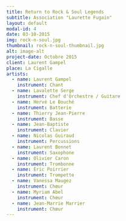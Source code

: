 ```yaml
---
title: Return to Rock & Soul Legends
subtitle: Association "Laurette Fugain"
layout: default
modal-id: 4
date: 03-10-2015
img: rock-n-soul.jpg
thumbnail: rock-n-soul-thumbnail.jpg
alt: image-alt
project-date: Octobre 2015
client: Laurent Gampel
place: La Cigalle
artists:
  - name: Laurent Gampel
    instrument: Chant
  - name: Lavalette Serge
    instrument: Chef d'Orchestre / Guitare
  - name: Hervé Le Bouché
    instrument: Batterie
  - name: Thierry Jean-Pierre
    instrument: Basse
  - name: Jean-Baptiste
    instrument: Clavier
  - name: Nicolas Guiraud
    instrument: Percussions
  - name: Laurent Bonnet
    instrument: Saxophone
  - name: Olivier Caron
    instrument: Trombonne
  - name: Éric Poirrier
    instrument: Trompette
  - name: Vanessa Maugez
    instrument: Chœur
  - name: Myriam Abel
    instrument: Chœur
  - name: Jean-Marrie Marrier
    instrument: Chœur
---
```

